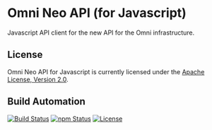# Omni Neo API (for Javascript)

Javascript API client for the new API for the Omni infrastructure.

## License

Omni Neo API for Javascript is currently licensed under the [Apache License, Version 2.0](http://www.apache.org/licenses/).

## Build Automation

[![Build Status](https://github.com/hivesolutions/omni-neo-api-js/workflows/Main%20Workflow/badge.svg)](https://github.com/hivesolutions/omni-neo-api-js/actions)
[![npm Status](https://img.shields.io/npm/v/omni-eno-api.svg)](https://www.npmjs.com/package/omni-neo-api)
[![License](https://img.shields.io/badge/license-Apache%202.0-blue.svg)](https://www.apache.org/licenses/)
